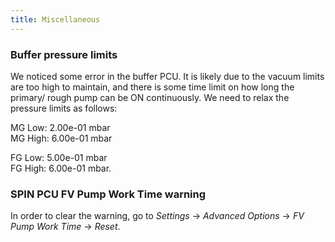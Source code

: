 ```yaml
---
title: Miscellaneous
---
```


### Buffer pressure limits

We noticed some error in the buffer PCU. It is likely due to the vacuum limits
are too high to maintain, and there is some time limit on how long the primary/
rough pump can be ON continuously. We need to relax the pressure limits as
follows:

MG Low: 2.00e-01 mbar <br/>
MG High: 6.00e-01 mbar <br/>

FG Low: 5.00e-01 mbar <br/>
FG High: 6.00e-01 mbar. <br/>

### SPIN PCU FV Pump Work Time warning

In order to clear the warning, go to *Settings* → *Advanced Options* → *FV Pump
Work Time* → *Reset*.
